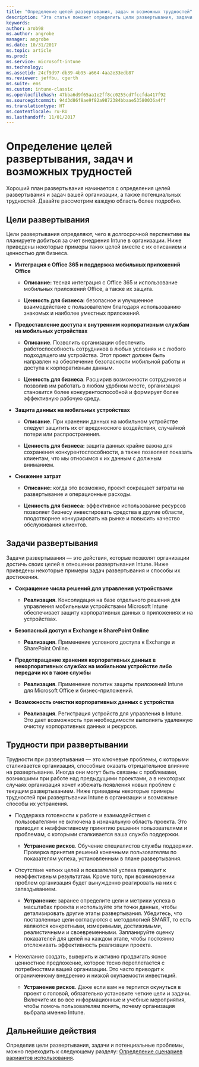 ```yaml
---
title: "Определение целей развертывания, задач и возможных трудностей"
description: "Эта статья поможет определить цели развертывания, задачи и возможные трудности для внедрения Microsoft Intune с использованием только облачной среды."
keywords: 
author: arob98
ms.author: angrobe
manager: angrobe
ms.date: 10/31/2017
ms.topic: article
ms.prod: 
ms.service: microsoft-intune
ms.technology: 
ms.assetid: 24cf9d97-db39-4b95-a664-4aa2e33edb87
ms.reviewer: jeffbu, cgerth
ms.suite: ems
ms.custom: intune-classic
ms.openlocfilehash: 47bba6d9f65aa1e2ff8cc0255cd7fccfda417f92
ms.sourcegitcommit: 94d3d86f8ae9f82a9872384bbaae53580036a4ff
ms.translationtype: HT
ms.contentlocale: ru-RU
ms.lasthandoff: 11/01/2017
---
```

# <a name="determine-deployment-goals-objectives-and-challenges"></a>Определение целей развертывания, задач и возможных трудностей

Хороший план развертывания начинается с определения целей развертывания и задач вашей организации, а также потенциальных трудностей. Давайте рассмотрим каждую область более подробно.

## <a name="deployment-goals"></a>Цели развертывания

Цели развертывания определяют, чего в долгосрочной перспективе вы планируете добиться за счет внедрения Intune в организации. Ниже приведены некоторые примеры таких целей вместе с их описанием и ценностью для бизнеса.

-   **Интеграция с Office 365 и поддержка мобильных приложений Office**

    -   **Описание:** тесная интеграция с Office 365 и использование мобильных приложений Office, а также их защита.

    -   **Ценность для бизнеса:** безопасное и улучшенное взаимодействие с пользователем благодаря использованию знакомых и наиболее уместных приложений.

-   **Предоставление доступа к внутренним корпоративным службам на мобильных устройствах**

    -   **Описание**. Позволить организации обеспечить работоспособность сотрудников в любых условиях и с любого подходящего им устройства. Этот проект должен быть направлен на обеспечение безопасности мобильной работы и доступа к корпоративным данным.

    -   **Ценность для бизнеса**. Расширив возможности сотрудников и позволив им работать в любом удобном месте, организация становится более конкурентоспособной и формирует более эффективную рабочую среду.

-   **Защита данных на мобильных устройствах**

    -   **Описание**. При хранении данных на мобильном устройстве следует защитить их от вредоносного воздействия, случайной потери или распространения.

    -   **Ценность для бизнеса:** защита данных крайне важна для сохранения конкурентоспособности, а также позволяет показать клиентам, что мы относимся к их данным с должным вниманием.

-   **Снижение затрат**

    -   **Описание:** когда это возможно, проект сокращает затраты на развертывание и операционные расходы.

    -    **Ценность для бизнеса:** эффективное использование ресурсов позволяет бизнесу инвестировать средства в другие области, плодотворнее конкурировать на рынке и повысить качество обслуживания клиентов.

## <a name="deployment-objectives"></a>Задачи развертывания

Задачи развертывания — это действия, которые позволят организации достичь своих целей в отношении развертывания Intune. Ниже приведены некоторые примеры задач развертывания и способы их достижения.

-   **Сокращение числа решений для управления устройствами**

    -   **Реализация**. Консолидация на базе отдельного решения для управления мобильными устройствами Microsoft Intune обеспечивает защиту корпоративных данных в приложениях и на устройствах.

-   **Безопасный доступ к Exchange и SharePoint Online**

    -   **Реализация**. Применение условного доступа к Exchange и SharePoint Online.

-   **Предотвращение хранения корпоративных данных в некорпоративных службах на мобильном устройстве либо передачи их в такие службы**

    -   **Реализация**. Применение политик защиты приложений Intune для Microsoft Office и бизнес-приложений.

-   **Возможность очистки корпоративных данных с устройства**

    -   **Реализация**. Регистрация устройств для управления в Intune. Это дает возможность при необходимости выполнять удаленную очистку корпоративных данных и ресурсов.

## <a name="deployment-challenges"></a>Трудности при развертывании

Трудности при развертывания — это ключевые проблемы, с которыми сталкивается организация, способные оказать отрицательное влияние на развертывание. Иногда они могут быть связаны с проблемами, возникшими при работе над предыдущими проектами, а в некоторых случаях организация хочет избежать появления новых проблем с текущим развертыванием. Ниже приведены некоторые примеры трудностей при развертывании Intune в организации и возможные способы их устранения.

-   Поддержка готовности к работе и взаимодействия с пользователями не включена в изначальную область проекта. Это приводит к неэффективному принятию решения пользователями и проблемам, с которыми сталкивается ваша служба поддержки.

    -   **Устранение рисков**. Обучение специалистов службы поддержки. Проверка принятия решений конечными пользователям по показателям успеха, установленным в плане развертывания.

-   Отсутствие четких целей и показателей успеха приводит к неэффективным результатам. Кроме того, при возникновении проблем организация будет вынужденно реагировать на них с запаздыванием.

    -   **Устранение:** заранее определите цели и метрики успеха в масштабах проекта и используйте эти точки данных, чтобы детализировать другие этапы развертывания. Убедитесь, что поставленные цели согласуются с методологией SMART, то есть являются конкретными, измеримыми, достижимыми, реалистичными и своевременными. Запланируйте оценку показателей для целей на каждом этапе, чтобы постоянно отслеживать эффективность реализации проекта.

-   Нежелание создать, выверить и активно продвигать ясное ценностное предложение, которое тесно переплетается с потребностями вашей организации. Это часто приводит к ограниченному внедрению и низкой окупаемости инвестиций.

    -   **Устранение рисков**. Даже если вам не терпится окунуться в проект с головой, обязательно установите четкие цели и задачи. Включите их во все информационные и учебные мероприятия, чтобы помочь пользователям понять, почему организация выбрала именно Intune.

## <a name="next-steps"></a>Дальнейшие действия

Определив цели развертывания, задачи и потенциальные проблемы, можно переходить к следующему разделу: [Определение сценариев вариантов использования](planning-guide-scenarios.md).

